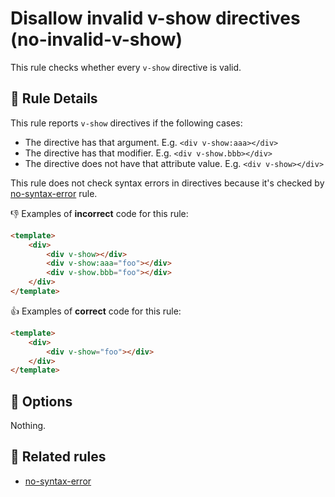 # Disallow invalid v-show directives (no-invalid-v-show)

This rule checks whether every `v-show` directive is valid.

## 📖 Rule Details

This rule reports `v-show` directives if the following cases:

- The directive has that argument. E.g. `<div v-show:aaa></div>`
- The directive has that modifier. E.g. `<div v-show.bbb></div>`
- The directive does not have that attribute value. E.g. `<div v-show></div>`

This rule does not check syntax errors in directives because it's checked by [no-syntax-error] rule.

👎 Examples of **incorrect** code for this rule:

```html
<template>
    <div>
        <div v-show></div>
        <div v-show:aaa="foo"></div>
        <div v-show.bbb="foo"></div>
    </div>
</template>
```

👍 Examples of **correct** code for this rule:

```html
<template>
    <div>
        <div v-show="foo"></div>
    </div>
</template>
```

## 🔧 Options

Nothing.

## 👫 Related rules

- [no-syntax-error]


[no-syntax-error]: no-syntax-error.md
